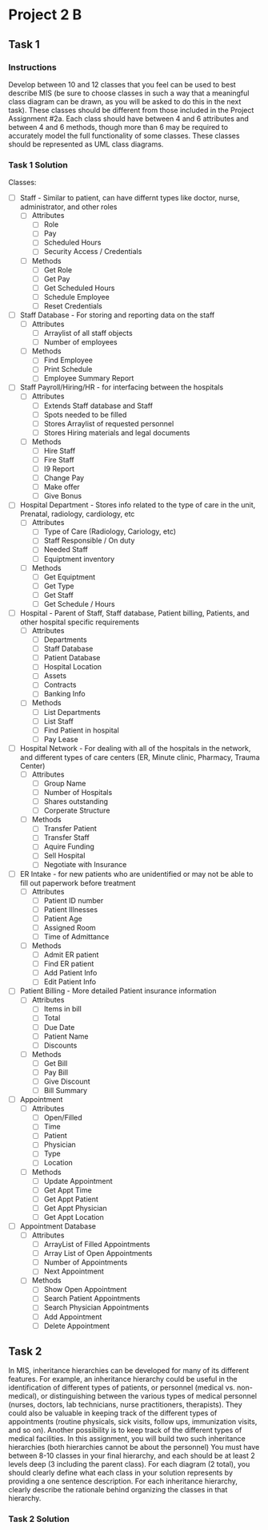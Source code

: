# Project 2 B

## Task 1
### Instructions
Develop between 10 and 12 classes that you feel can be used to best describe MIS (be sure to choose classes in such a way that a meaningful class diagram can be drawn, as you will be asked to do this in the next task). These classes should be different from those included in the Project Assignment #2a. Each class should have between 4 and 6 attributes and between 4 and 6 methods, though more than 6 may be required to accurately model the full functionality of some classes. These classes should be represented as UML class diagrams.

### Task 1 Solution

Classes:
- [ ] Staff - Similar to patient, can have differnt types like doctor, nurse, administrator, and other roles
    - [ ] Attributes
        - [ ] Role
        - [ ] Pay
        - [ ] Scheduled Hours
        - [ ] Security Access / Credentials
    - [ ] Methods
        - [ ] Get Role
        - [ ] Get Pay
        - [ ] Get Scheduled Hours
        - [ ] Schedule Employee
        - [ ] Reset Credentials
- [ ] Staff Database - For storing and reporting data on the staff
    - [ ] Attributes
        - [ ] Arraylist of all staff objects
        - [ ] Number of employees
    - [ ] Methods
        - [ ] Find Employee
        - [ ] Print Schedule
        - [ ] Employee Summary Report
- [ ] Staff Payroll/Hiring/HR - for interfacing between the hospitals 
    - [ ] Attributes
        - [ ] Extends Staff database and Staff
        - [ ] Spots needed to be filled
        - [ ] Stores Arraylist of requested personnel
        - [ ] Stores Hiring materials and legal documents
    - [ ] Methods
        - [ ] Hire Staff
        - [ ] Fire Staff
        - [ ] I9 Report
        - [ ] Change Pay
        - [ ] Make offer
        - [ ] Give Bonus
- [ ] Hospital Department - Stores info related to the type of care in the unit, Prenatal, radiology, cardiology, etc
    - [ ] Attributes
        - [ ] Type of Care (Radiology, Cariology, etc)
        - [ ] Staff Responsible / On duty
        - [ ] Needed Staff
        - [ ] Equiptment inventory
    - [ ] Methods
        - [ ] Get Equiptment
        - [ ] Get Type
        - [ ] Get Staff
        - [ ] Get Schedule / Hours
- [ ] Hospital - Parent of Staff, Staff database, Patient billing, Patients, and other hospital specific requirements
    - [ ] Attributes
        - [ ] Departments
        - [ ] Staff Database
        - [ ] Patient Database
        - [ ] Hospital Location
        - [ ] Assets
        - [ ] Contracts
        - [ ] Banking Info
    - [ ] Methods
        - [ ] List Departments
        - [ ] List Staff
        - [ ] Find Patient in hospital
        - [ ] Pay Lease
- [ ] Hospital Network - For dealing with all of the hospitals in the network, and different types of care centers (ER, Minute clinic, Pharmacy, Trauma Center)
    - [ ] Attributes
        - [ ] Group Name
        - [ ] Number of Hospitals
        - [ ] Shares outstanding
        - [ ] Corperate Structure
    - [ ] Methods
        - [ ] Transfer Patient
        - [ ] Transfer Staff
        - [ ] Aquire Funding
        - [ ] Sell Hospital
        - [ ] Negotiate with Insurance
- [ ] ER Intake - for new patients who are unidentified or may not be able to fill out paperwork before treatment
    - [ ] Attributes
        - [ ] Patient ID number
        - [ ] Patient Illnesses
        - [ ] Patient Age
        - [ ] Assigned Room
        - [ ] Time of Admittance
    - [ ] Methods
        - [ ] Admit ER patient
        - [ ] Find ER patient
        - [ ] Add Patient Info
        - [ ] Edit Patient Info
- [ ] Patient Billing - More detailed Patient insurance information
    - [ ] Attributes
        - [ ] Items in bill
        - [ ] Total
        - [ ] Due Date
        - [ ] Patient Name
        - [ ] Discounts
    - [ ] Methods
        - [ ] Get Bill
        - [ ] Pay Bill
        - [ ] Give Discount
        - [ ] Bill Summary
- [ ] Appointment
  - [ ] Attributes
    - [ ] Open/Filled
    - [ ] Time
    - [ ] Patient
    - [ ] Physician
    - [ ] Type
    - [ ] Location
  - [ ] Methods
    - [ ] Update Appointment
    - [ ] Get Appt Time
    - [ ] Get Appt Patient
    - [ ] Get Appt Physician
    - [ ] Get Appt Location
- [ ] Appointment Database
  - [ ] Attributes
    - [ ] ArrayList of Filled Appointments
    - [ ] Array List of Open Appointments
    - [ ] Number of Appointments
    - [ ] Next Appointment
  - [ ] Methods
    - [ ] Show Open Appointment
    - [ ] Search Patient Appointments
    - [ ] Search Physician Appointments
    - [ ] Add Appointment
    - [ ] Delete Appointment

## Task 2

In MIS, inheritance hierarchies can be developed for many of its different features. For example, an inheritance hierarchy could be useful in the identification of different types of patients, or personnel (medical vs. non-medical), or distinguishing between the various types of medical personnel (nurses, doctors, lab technicians, nurse practitioners, therapists). They could also be valuable in keeping track of the different types of appointments (routine physicals, sick visits, follow ups, immunization visits, and so on). Another possibility is to keep track of the different types of medical facilities. In this assignment, you will build two such inheritance hierarchies (both hierarchies cannot be about the personnel) You must have between 8-10 classes in your final hierarchy, and each should be at least 2 levels deep (3 including the parent class). For each diagram (2 total), you should clearly define what each class in your solution represents by providing a one sentence description. For each inheritance hierarchy, clearly describe the rationale behind organizing the classes in that hierarchy.

### Task 2 Solution
